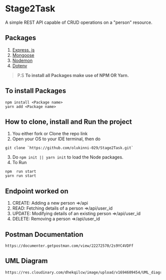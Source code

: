 # Stage2Task
A  simple REST API capable of CRUD operations on a "person" resource.

## Packages
1. [Express. js](https://expressjs.com/)
2. [Mongoose](https://www.npmjs.com/package/mongoose)
3. [Nodemon](https://nodemon.io/)
4. [Dotenv](https://www.npmjs.com/package/dotenv)

> P.S **To install all Packages make use of NPM OR Yarn.**

## To install Packages
``` 
npm install <Package name> 
yarn add <Package name>
```
## How to clone, install and Run the project
1. You either fork or Clone the repo link 
2. Open your OS to your IDE terminal, then do
```
git clone `https://github.com/olukinni-029/Stage2Task.git`
```
3. Do `npm init || yarn init` to load the Node packages.
4. To Run 
```
npm  run start
yarn run start
```
## Endpoint worked on
1. CREATE: Adding a new person =>/api
2. READ: Fetching details of a person =>/api/user_id
3. UPDATE: Modifying details of an existing person =>/api/user_id
4. DELETE: Removing a person =>/api/user_id

## Postman Documentation
```
https://documenter.getpostman.com/view/22272570/2s9YC4VDFf
```
## UML Diagram
```
https://res.cloudinary.com/dhekqilcw/image/upload/v1694609454/UML_diagram_oyvqh7.svg
```
